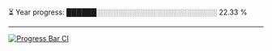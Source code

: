 
⏳ Year progress: ██████░░░░░░░░░░░░░░░░░░░░░░░░ 22.33 %

---

[![Progress Bar CI](https://github.com/thatoranzhevyy/thatoranzhevyy/actions/workflows/node.js.yml/badge.svg)](https://github.com/thatoranzhevyy/thatoranzhevyy/actions/workflows/node.js.yml)

